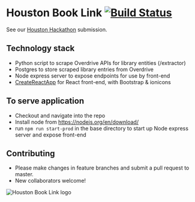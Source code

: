 # Houston Book Link [![Build Status](https://travis-ci.org/emptyflash/houston-elibrary-portal.svg?branch=master)](https://travis-ci.org/emptyflash/houston-elibrary-portal)
See our [Houston Hackathon](https://houstonhackathon5.devpost.com/submissions) submission.

## Technology stack
* Python script to scrape Overdrive APIs for library entities (/extractor)
* Postgres to store scraped library entries from Overdrive
* Node express server to expose endpoints for use by front-end
* [CreateReactApp](https://github.com/facebookincubator/create-react-app) for React front-end, with Bootstrap & ionicons

## To serve application
* Checkout and navigate into the repo
* Install node from https://nodejs.org/en/download/
* run ```npm run start-prod``` in the base directory to start up Node express server and expose front-end

## Contributing
* Please make changes in feature branches and submit a pull request to master.
* New collaborators welcome!

![Houston Book Link logo](https://raw.githubusercontent.com/rmoscowitz/houston-elibrary-portal/master/src/logo3.png)
